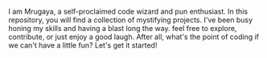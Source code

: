 I am Mrugaya, a self-proclaimed code wizard and pun enthusiast.
In this repository, you will find a collection of mystifying projects.
I've been busy honing my skills and having a blast long the way.
feel free to explore, contribute, or just enjoy a good laugh.
After all, what's the point of coding if we can't have a little fun?
Let's get it started!


